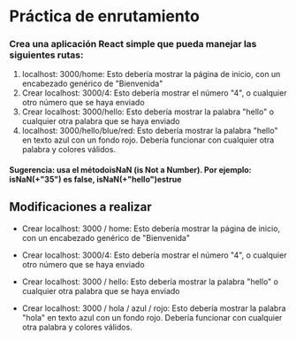 # Práctica de enrutamiento
### Crea una aplicación React simple que pueda manejar las siguientes rutas:
1. localhost: 3000/home: Esto debería mostrar la página de inicio, con un encabezado genérico de "Bienvenida"
2. Crear localhost: 3000/4: Esto debería mostrar el número "4", o cualquier otro número que se haya enviado
3. Crear localhost: 3000/hello: Esto debería mostrar la palabra "hello" o cualquier otra palabra que se haya enviado
4. localhost: 3000/hello/blue/red: Esto debería mostrar la palabra "hello" en texto azul con un fondo rojo. Debería funcionar con cualquier otra palabra y colores válidos.

#### Sugerencia: usa el métodoisNaN (is Not a Number). Por ejemplo: isNaN(+"35") es false, isNaN(+"hello")estrue

## Modificaciones a realizar 
- Crear localhost: 3000 / home: Esto debería mostrar la página de inicio, con un encabezado genérico de "Bienvenida"

- Crear localhost: 3000/4: Esto debería mostrar el número "4", o cualquier otro número que se haya enviado

- Crear localhost: 3000 / hello: Esto debería mostrar la palabra "hello" o cualquier otra palabra que se haya enviado

- Crear localhost: 3000 / hola / azul / rojo: Esto debería mostrar la palabra "hola" en texto azul con un fondo rojo. Debería funcionar con cualquier otra palabra y colores válidos.

